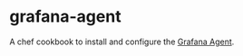 # grafana-agent

A chef cookbook to install and configure the [Grafana Agent](https://github.com/grafana/agent).